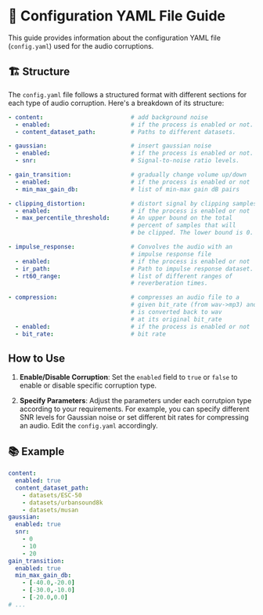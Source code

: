 # 📝 Configuration YAML File Guide

This guide provides information about the configuration YAML file (`config.yaml`) used for the audio corruptions.

## 🏗️ Structure

The `config.yaml` file follows a structured format with different sections for each type of audio corruption. Here's a breakdown of its structure:

```yaml
- content:                         # add background noise
  - enabled:                       # if the process is enabled or not.
  - content_dataset_path:          # Paths to different datasets.

- gaussian:                        # insert gaussian noise
  - enabled:                       # if the process is enabled or not.
  - snr:                           # Signal-to-noise ratio levels.

- gain_transition:                 # gradually change volume up/down
  - enabled:                       # if the process is enabled or not
  - min_max_gain_db:               # list of min-max gain dB pairs

- clipping_distortion:             # distort signal by clipping samples
  - enabled:                       # if the process is enabled or not
  - max_percentile_threshold:      # An upper bound on the total 
                                   # percent of samples that will         
                                   # be clipped. The lower bound is 0.

- impulse_response:                # Convolves the audio with an 
                                   # impulse response file
  - enabled:                       # if the process is enabled or not
  - ir_path:                       # Path to impulse response dataset.
  - rt60_range:                    # list of different ranges of 
                                   # reverberation times.

- compression:                     # compresses an audio file to a 
                                   # given bit_rate (from wav->mp3) and 
                                   # is converted back to wav 
                                   # at its original bit_rate
  - enabled:                       # if the process is enabled or not
  - bit_rate:                      # bit rate
```
## How to Use

1. **Enable/Disable Corruption**: Set the `enabled` field to `true` or `false` to enable or disable specific corruption type.

2. **Specify Parameters**: Adjust the parameters under each corrutpion type according to your requirements. For example, you can specify different SNR levels for Gaussian noise or set different bit rates for compressing an audio. Edit the `config.yaml` accordingly.


## 📚 Example

```yaml
content:
  enabled: true
  content_dataset_path:
    - datasets/ESC-50
    - datasets/urbansound8k
    - datasets/musan
gaussian:
  enabled: true
  snr:
    - 0
    - 10
    - 20
gain_transition:
  enabled: true
  min_max_gain_db: 
    - [-40.0,-20.0]
    - [-30.0,-10.0]
    - [-20.0,0.0]
# ...
